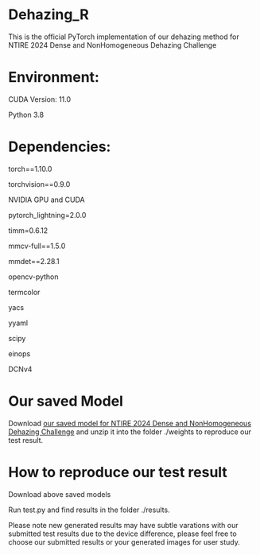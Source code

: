 # Dehazing_R

This is the official PyTorch implementation of our dehazing method for NTIRE 2024 Dense and NonHomogeneous Dehazing Challenge
# Environment:

CUDA Version: 11.0

Python 3.8

# Dependencies:

torch==1.10.0

torchvision==0.9.0

NVIDIA GPU and CUDA

pytorch_lightning=2.0.0

timm=0.6.12

mmcv-full==1.5.0

mmdet==2.28.1

opencv-python 

termcolor 

yacs 

yyaml 

scipy

einops

DCNv4


# Our saved Model
Download [our saved model for NTIRE 2024 Dense and NonHomogeneous Dehazing Challenge](https://drive.google.com/file/d/17cV2VeKXp2dFfMaTwdWTdfKqWQUs7g8f/view?usp=drive_link) and unzip it into the folder ./weights to reproduce our test result.

# How to reproduce our test result
Download above saved models

Run test.py and find results in the folder ./results. 

Please note new generated results may have subtle varations with our submitted test results due to the device difference, please feel free to choose our submitted results or your generated images for user study.






